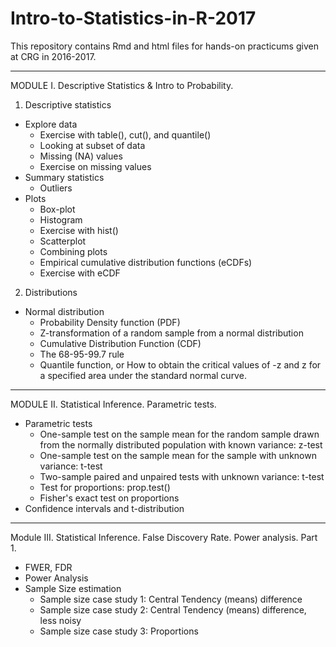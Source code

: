 # Intro-to-Statistics-in-R-2017
This repository contains Rmd and html files for hands-on practicums given at CRG in 2016-2017.

---
MODULE I. Descriptive Statistics & Intro to Probability.
1. Descriptive statistics
  - Explore data
    - Exercise with table(), cut(), and quantile()
    - Looking at subset of data
    - Missing (NA) values
    - Exercise on missing values
  - Summary statistics
    - Outliers
  - Plots
    - Box-plot
    - Histogram
    - Exercise with hist()
    - Scatterplot
    - Combining plots
    - Empirical cumulative distribution functions (eCDFs)
    - Exercise with eCDF
2. Distributions
  - Normal distribution
    - Probability Density function (PDF)
    - Z-transformation of a random sample from a normal distribution
    - Cumulative Distribution Function (CDF)
    - The 68-95-99.7 rule
    - Quantile function, or How to obtain the critical values of -z and z for a specified area under the standard normal curve.

---
MODULE II. Statistical Inference. Parametric tests.
- Parametric tests
  - One-sample test on the sample mean for the random sample drawn from the normally distributed population with known variance: z-test
  - One-sample test on the sample mean for the sample with unknown variance: t-test
  - Two-sample paired and unpaired tests with unknown variance: t-test
  - Test for proportions: prop.test()
  - Fisher's exact test on proportions
- Confidence intervals and t-distribution

---
Module III. Statistical Inference. False Discovery Rate. Power analysis. Part 1.
- FWER, FDR
- Power Analysis
- Sample Size estimation
  - Sample size case study 1: Central Tendency (means) difference
  - Sample size case study 2: Central Tendency (means) difference, less noisy
  - Sample size case study 3: Proportions
